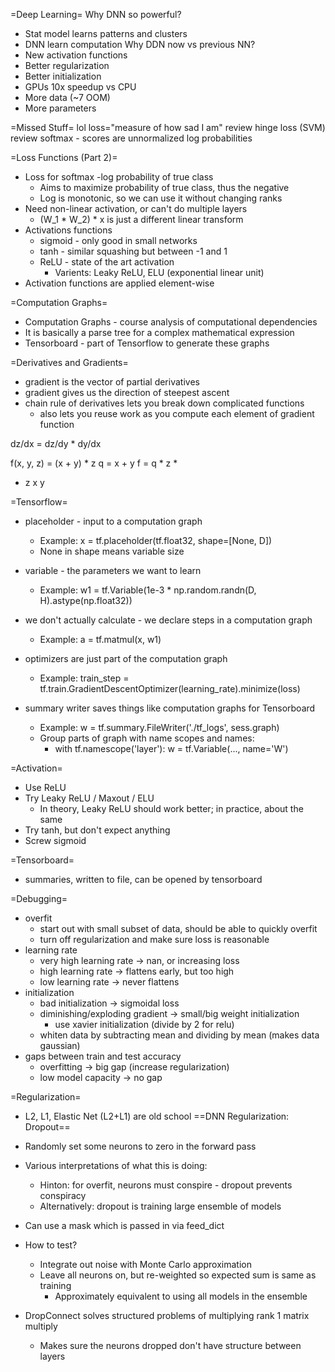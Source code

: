 =Deep Learning=
Why DNN so powerful?
* Stat model learns patterns and clusters
* DNN learn computation
Why DDN now vs previous NN?
* New activation functions
* Better regularization
* Better initialization
* GPUs 10x speedup vs CPU
* More data (~7 OOM)
* More parameters

=Missed Stuff=
lol loss="measure of how sad I am"
review hinge loss (SVM)
review softmax - scores are unnormalized log probabilities

=Loss Functions (Part 2)=
* Loss for softmax -log probability of true class
  * Aims to maximize probability of true class, thus the negative
  * Log is monotonic, so we can use it without changing ranks
* Need non-linear activation, or can't do multiple layers
  * (W_1 * W_2) * x is just a different linear transform
* Activations functions
  * sigmoid - only good in small networks
  * tanh - similar squashing but between -1 and 1
  * ReLU - state of the art activation
    * Varients: Leaky ReLU, ELU (exponential linear unit)
* Activation functions are applied element-wise

=Computation Graphs=
* Computation Graphs - course analysis of computational dependencies
* It is basically a parse tree for a complex mathematical expression
* Tensorboard - part of Tensorflow to generate these graphs

=Derivatives and Gradients=
* gradient is the vector of partial derivatives
* gradient gives us the direction of steepest ascent
* chain rule of derivatives lets you break down complicated functions
  * also lets you reuse work as you compute each element of gradient function

dz/dx = dz/dy * dy/dx

f(x, y, z) = (x + y) * z
q = x + y
f = q * z
   *
 +   z
x y

=Tensorflow=
* placeholder - input to a computation graph
  * Example: x = tf.placeholder(tf.float32, shape=[None, D])
  * None in shape means variable size
* variable - the parameters we want to learn
  * Example: w1 = tf.Variable(1e-3 * np.random.randn(D, H).astype(np.float32))
* we don't actually calculate - we declare steps in a computation graph
  * Example: a = tf.matmul(x, w1)
* optimizers are just part of the computation graph
  * Example: train_step = tf.train.GradientDescentOptimizer(learning_rate).minimize(loss)

* summary writer saves things like computation graphs for Tensorboard
  * Example: w = tf.summary.FileWriter('./tf_logs', sess.graph)
  * Group parts of graph with name scopes and names:
    * with tf.namescope('layer'):
          w = tf.Variable(..., name='W')

=Activation=
* Use ReLU
* Try Leaky ReLU / Maxout / ELU
  * In theory, Leaky ReLU should work better; in practice, about the same
* Try tanh, but don't expect anything
* Screw sigmoid

=Tensorboard=
* summaries, written to file, can be opened by tensorboard

=Debugging=
* overfit
  * start out with small subset of data, should be able to quickly overfit
  * turn off regularization and make sure loss is reasonable
* learning rate
  * very high learning rate -> nan, or increasing loss
  * high learning rate -> flattens early, but too high
  * low learning rate -> never flattens
* initialization
  * bad initialization -> sigmoidal loss
  * diminishing/exploding gradient -> small/big weight initialization
    * use xavier initialization (divide by 2 for relu)
  * whiten data by subtracting mean and dividing by mean (makes data gaussian)
* gaps between train and test accuracy
  * overfitting -> big gap (increase regularization)
  * low model capacity -> no gap

=Regularization=
* L2, L1, Elastic Net (L2+L1) are old school
==DNN Regularization: Dropout==
* Randomly set some neurons to zero in the forward pass
* Various interpretations of what this is doing:
  * Hinton: for overfit, neurons must conspire - dropout prevents conspiracy
  * Alternatively: dropout is training large ensemble of models
* Can use a mask which is passed in via feed_dict
* How to test?
  * Integrate out noise with Monte Carlo approximation
  * Leave all neurons on, but re-weighted so expected sum is same as training
    * Approximately equivalent to using all models in the ensemble

* DropConnect solves structured problems of multiplying rank 1 matrix multiply
  * Makes sure the neurons dropped don't have structure between layers
